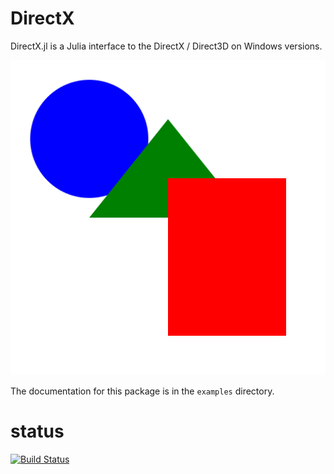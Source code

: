 DirectX
=======

DirectX.jl is a Julia interface to the DirectX / Direct3D on Windows versions.

[![DirectX](https://github.com/HatsuneMiku/DirectX.jl/blob/master/res/DirectX_0.4.svg)](https://github.com/HatsuneMiku/DirectX.jl)

The documentation for this package is in the `examples` directory.

# status

[![Build Status](https://travis-ci.org/HatsuneMiku/DirectX.jl.svg?branch=master)](https://travis-ci.org/HatsuneMiku/DirectX.jl)
